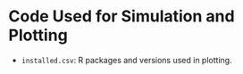 # Code Used for Simulation and Plotting

- `installed.csv`: R packages and versions used in plotting.
